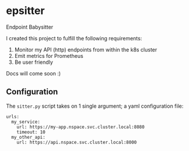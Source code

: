 # epsitter
Endpoint Babysitter

I created this project to fulfill the following requirements:

1. Monitor my API (http) endpoints from within the k8s cluster
2. Emit metrics for Prometheus
3. Be user friendly

Docs will come soon :)

## Configuration
The `sitter.py` script takes on 1 single argument; a yaml configuration file:

```commandline
urls:
  my_service:
    url: https://my-app.nspace.svc.cluster.local:8080
    timeout: 10
  my_other_api:
    url: https://api.nspace.svc.cluster.local:8000
```